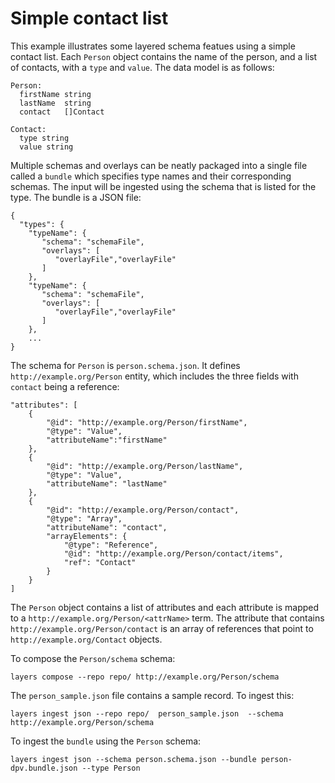 # Simple contact list

This example illustrates some layered schema featues using a simple
contact list. Each `Person` object contains the name of the person,
and a list of contacts, with a `type` and `value`. The data model is
as follows:

```
Person:
  firstName string
  lastName  string
  contact   []Contact
  
Contact:
  type string
  value string
```

Multiple schemas and overlays can be neatly packaged 
into a single file called a `bundle` which specifies type names and their corresponding
schemas. The input will be ingested using the schema that is listed for the
type. The bundle is a JSON file:

```
{
  "types": {
    "typeName": {
       "schema": "schemaFile",
       "overlays": [
          "overlayFile","overlayFile"
       ]
    },
    "typeName": {
       "schema": "schemaFile",
       "overlays": [
          "overlayFile","overlayFile"
       ]
    },
    ...
}
```

The schema for `Person` is `person.schema.json`. It defines
`http://example.org/Person` entity, which includes the three fields
with `contact` being a reference:

```
"attributes": [
    {
        "@id": "http://example.org/Person/firstName",
        "@type": "Value",
        "attributeName":"firstName"
    },
    {
        "@id": "http://example.org/Person/lastName",
        "@type": "Value",
        "attributeName": "lastName"
    },
    {
        "@id": "http://example.org/Person/contact",
        "@type": "Array",
        "attributeName": "contact",
        "arrayElements": {
            "@type": "Reference",
            "@id": "http://example.org/Person/contact/items",
            "ref": "Contact"
        }
    }
]
```

The `Person` object contains a list of attributes and each attribute is mapped to a
`http://example.org/Person/<attrName>` term. The attribute that contains 
`http://example.org/Person/contact` is an array of references that point to `http://example.org/Contact`
objects.

To compose the `Person/schema` schema:

```
layers compose --repo repo/ http://example.org/Person/schema
```

The `person_sample.json` file contains a sample record. To ingest this:

```
layers ingest json --repo repo/  person_sample.json  --schema http://example.org/Person/schema
```

To ingest the `bundle` using the `Person` schema: 

```
layers ingest json --schema person.schema.json --bundle person-dpv.bundle.json --type Person
```